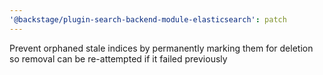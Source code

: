 ```yaml
---
'@backstage/plugin-search-backend-module-elasticsearch': patch
---
```


Prevent orphaned stale indices by permanently marking them for deletion so removal can be re-attempted if it failed previously
